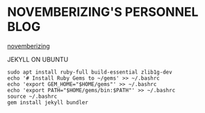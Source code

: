 NOVEMBERIZING'S PERSONNEL BLOG
==============================

[novemberizing](https://novemberizing.github.io)


JEKYLL ON UBUNTU

```shell
sudo apt install ruby-full build-essential zlib1g-dev
echo '# Install Ruby Gems to ~/gems' >> ~/.bashrc
echo 'export GEM_HOME="$HOME/gems"' >> ~/.bashrc
echo 'export PATH="$HOME/gems/bin:$PATH"' >> ~/.bashrc
source ~/.bashrc
gem install jekyll bundler
```

